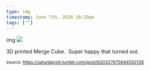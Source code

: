 ```yaml
---
type: img
timestamp: June 7th, 2020 10:29pm
tags: [""]
---
```

img
<img src="https://saturdayxiii.github.io/media/620327675644592128.png"/>

3D printed Merge Cube.  Super happy that turned out.<br/>
 
      
      
      
      
      
  
<small>source: https://saturdayxiii.tumblr.com/post/620327675644592128</small>